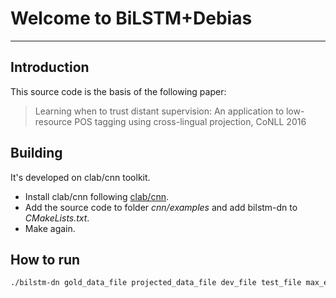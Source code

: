 # Welcome to BiLSTM+Debias
---
## Introduction

This source code is the basis of the following paper:
> Learning when to trust distant supervision: An application to low-resource POS tagging using cross-lingual projection, CoNLL 2016

## Building
It's developed on clab/cnn toolkit.
- Install clab/cnn following [clab/cnn](https://github.com/clab/cnn-v1).
- Add the source code to folder *cnn/examples* and add bilstm-dn to *CMakeLists.txt*.
- Make again.

## How to run
```sh
./bilstm-dn gold_data_file projected_data_file dev_file test_file max_epochs
```



